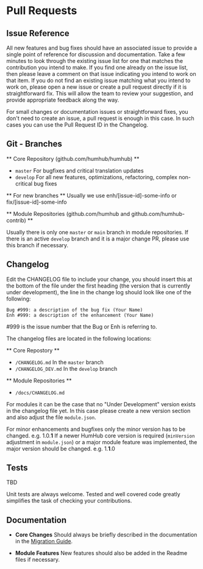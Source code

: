 # Pull Requests

## Issue Reference

All new features and bug fixes should have an associated issue to provide a single point of reference for discussion and documentation. Take a few minutes to look through the existing issue list for one that matches the contribution you intend to make. If you find one already on the issue list, then please leave a comment on that issue indicating you intend to work on that item. If you do not find an existing issue matching what you intend to work on, please open a new issue or create a pull request directly if it is straightforward fix. This will allow the team to review your suggestion, and provide appropriate feedback along the way.

For small changes or documentation issues or straightforward fixes, you don't need to create an issue, a pull request is enough in this case. In such cases you can use the Pull Request ID in the Changelog. 

## Git - Branches

** Core Repository (github.com/humhub/humhub) **

- `master` For bugfixes and critical translation updates 
- `develop` For all new features, optimizations, refactoring, complex non-critical bug fixes


** For new branches **
Usually we use enh/[issue-id]-some-info or fix/[issue-id]-some-info
  
** Module Repositories (github.com/humhub and github.com/humhub-contrib) **

Usually there is only one `master` or `main` branch in module repositories. If there is an active `develop` branch and it is a major change PR, please use this branch if necessary.

## Changelog

Edit the CHANGELOG file to include your change, you should insert this at the bottom of the file under the first heading (the version that is currently under development), the line in the change log should look like one of the following:

```
Bug #999: a description of the bug fix (Your Name)
Enh #999: a description of the enhancement (Your Name)
```

#999 is the issue number that the Bug or Enh is referring to.

The changelog files are located in the following locations:

** Core Repostory **

- `/CHANGELOG.md` In the `master` branch
- `/CHANGELOG_DEV.md` In the `develop` branch

** Module Repositories ** 

- `/docs/CHANGELOG.md` 

For modules it can be the case that no "Under Development" version exists in the changelog file yet. In this case please create a new version section and also adjust the file `module.json`. 

For minor enhancements and bugfixes only the minor version has to be changed. e.g. 1.0.**1** If a newer HumHub core version is required (`minVersion` adjustment in `module.json`) or a major module feature was implemented, the major version should be changed. e.g. 1.**1**.0


## Tests

TBD

Unit tests are always welcome. Tested and well covered code greatly simplifies the task of checking your contributions. 

## Documentation

- **Core Changes** Should always be briefly described in the documentation in the [Migration Guide](modules-migrate.md).

- **Module Features** New features should also be added in the Readme files if necessary.  

